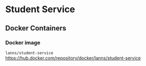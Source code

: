 # Student Service
## Docker Containers
### Docker image
`lanns/student-service` </br>
https://hub.docker.com/repository/docker/lanns/student-service

